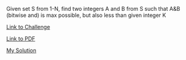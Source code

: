 Given set S from 1-N, find two integers A and B from S such that A&B (bitwise and) is max possible, but also less than given integer K

[Link to Challenge](https://www.hackerrank.com/challenges/30-bitwise-and/problem)

[Link to PDF](./bitwise_and.pdf)

[My Solution](./bitwise.py)

